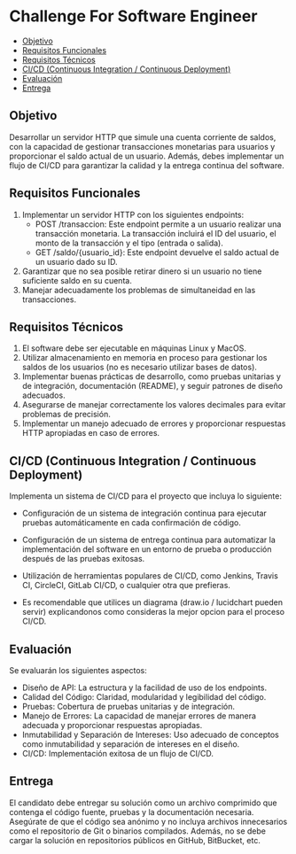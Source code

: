 # Challenge For Software Engineer

* [Objetivo](#objetivo)
* [Requisitos Funcionales](#requisitos-funcionales)
* [Requisitos Técnicos](#requisitos-técnicos)
* [CI/CD (Continuous Integration / Continuous Deployment)](#cicd-continuous-integration-continuous-deployment)
* [Evaluación](#evaluación)
* [Entrega](#entrega)

<a name="objetivo"></a>
## Objetivo
Desarrollar un servidor HTTP que simule una cuenta corriente de saldos, con la capacidad de gestionar transacciones monetarias para usuarios y proporcionar el saldo actual de un usuario. Además, debes implementar un flujo de CI/CD para garantizar la calidad y la entrega continua del software.

<a name="requisitos-funcionales"></a>
## Requisitos Funcionales

1. Implementar un servidor HTTP con los siguientes endpoints:
   * POST /transaccion: Este endpoint permite a un usuario realizar una transacción monetaria. La transacción incluirá el ID del usuario, el monto de la transacción y el tipo (entrada o salida).
   * GET /saldo/{usuario_id}: Este endpoint devuelve el saldo actual de un usuario dado su ID.
2. Garantizar que no sea posible retirar dinero si un usuario no tiene suficiente saldo en su cuenta.
3. Manejar adecuadamente los problemas de simultaneidad en las transacciones.

<a name="requisitos-técnicos"></a>
## Requisitos Técnicos
1. El software debe ser ejecutable en máquinas Linux y MacOS.
2. Utilizar almacenamiento en memoria en proceso para gestionar los saldos de los usuarios (no es necesario utilizar bases de datos).
3. Implementar buenas prácticas de desarrollo, como pruebas unitarias y de integración, documentación (README), y seguir patrones de diseño adecuados.
4. Asegurarse de manejar correctamente los valores decimales para evitar problemas de precisión.
5. Implementar un manejo adecuado de errores y proporcionar respuestas HTTP apropiadas en caso de errores.

<a name="cicd-continuous-integration-continuous-deployment"></a>
## CI/CD (Continuous Integration / Continuous Deployment)
Implementa un sistema de CI/CD para el proyecto que incluya lo siguiente:

* Configuración de un sistema de integración continua para ejecutar pruebas automáticamente en cada confirmación de código.
* Configuración de un sistema de entrega continua para automatizar la implementación del software en un entorno de prueba o producción después de las pruebas exitosas.
* Utilización de herramientas populares de CI/CD, como Jenkins, Travis CI, CircleCI, GitLab CI/CD, o cualquier otra que prefieras.

* Es recomendable que utilices un diagrama (draw.io / lucidchart pueden servir) explicandonos como consideras la mejor opcion para el proceso CI/CD.
   
<a name="evaluación"></a>
## Evaluación
Se evaluarán los siguientes aspectos:

* Diseño de API: La estructura y la facilidad de uso de los endpoints.
* Calidad del Código: Claridad, modularidad y legibilidad del código.
* Pruebas: Cobertura de pruebas unitarias y de integración.
* Manejo de Errores: La capacidad de manejar errores de manera adecuada y proporcionar respuestas apropiadas.
* Inmutabilidad y Separación de Intereses: Uso adecuado de conceptos como inmutabilidad y separación de intereses en el diseño.
* CI/CD: Implementación exitosa de un flujo de CI/CD.

<a name="entrega"></a>
## Entrega

El candidato debe entregar su solución como un archivo comprimido que contenga el código fuente, pruebas y la documentación necesaria. Asegúrate de que el código sea anónimo y no incluya archivos innecesarios como el repositorio de Git o binarios compilados. Además, no se debe cargar la solución en repositorios públicos en GitHub, BitBucket, etc.
